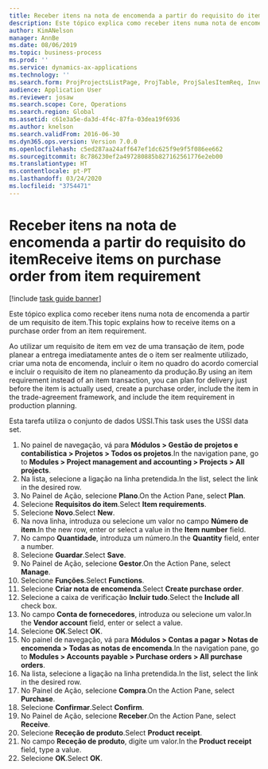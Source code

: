 ```yaml
---
title: Receber itens na nota de encomenda a partir do requisito do item
description: Este tópico explica como receber itens numa nota de encomenda a partir de um requisito de item.
author: KimANelson
manager: AnnBe
ms.date: 08/06/2019
ms.topic: business-process
ms.prod: ''
ms.service: dynamics-ax-applications
ms.technology: ''
ms.search.form: ProjProjectsListPage, ProjTable, ProjSalesItemReq, InventItemIdLookupSimple, PurchCreateFromSalesOrder, VendAccountItemLookup, PurchTable, PurchEditLines
audience: Application User
ms.reviewer: josaw
ms.search.scope: Core, Operations
ms.search.region: Global
ms.assetid: c61e3a5e-da3d-4f4c-87fa-03dea19f6936
ms.author: knelson
ms.search.validFrom: 2016-06-30
ms.dyn365.ops.version: Version 7.0.0
ms.openlocfilehash: c5ed287aa24aff647ef1dc625f9e9f5f086ee662
ms.sourcegitcommit: 8c786230ef2a497280885b827162561776e2eb00
ms.translationtype: HT
ms.contentlocale: pt-PT
ms.lasthandoff: 03/24/2020
ms.locfileid: "3754471"
---
```

# <a name="receive-items-on-purchase-order-from-item-requirement"></a><span data-ttu-id="7481f-103">Receber itens na nota de encomenda a partir do requisito do item</span><span class="sxs-lookup"><span data-stu-id="7481f-103">Receive items on purchase order from item requirement</span></span>

[!include [task guide banner](../../includes/task-guide-banner.md)]

<span data-ttu-id="7481f-104">Este tópico explica como receber itens numa nota de encomenda a partir de um requisito de item.</span><span class="sxs-lookup"><span data-stu-id="7481f-104">This topic explains how to receive items on a purchase order from an item requirement.</span></span>

<span data-ttu-id="7481f-105">Ao utilizar um requisito de item em vez de uma transação de item, pode planear a entrega imediatamente antes de o item ser realmente utilizado, criar uma nota de encomenda, incluir o item no quadro do acordo comercial e incluir o requisito de item no planeamento da produção.</span><span class="sxs-lookup"><span data-stu-id="7481f-105">By using an item requirement instead of an item transaction, you can plan for delivery just before the item is actually used, create a purchase order, include the item in the trade-agreement framework, and include the item requirement in production planning.</span></span> 

<span data-ttu-id="7481f-106">Esta tarefa utiliza o conjunto de dados USSI.</span><span class="sxs-lookup"><span data-stu-id="7481f-106">This task uses the USSI data set.</span></span>

1. <span data-ttu-id="7481f-107">No painel de navegação, vá para **Módulos > Gestão de projetos e contabilística > Projetos > Todos os projetos**.</span><span class="sxs-lookup"><span data-stu-id="7481f-107">In the navigation pane, go to **Modules > Project management and accounting > Projects > All projects**.</span></span>
2. <span data-ttu-id="7481f-108">Na lista, selecione a ligação na linha pretendida.</span><span class="sxs-lookup"><span data-stu-id="7481f-108">In the list, select the link in the desired row.</span></span>
3. <span data-ttu-id="7481f-109">No Painel de Ação, selecione **Plano**.</span><span class="sxs-lookup"><span data-stu-id="7481f-109">On the Action Pane, select **Plan**.</span></span>
4. <span data-ttu-id="7481f-110">Selecione **Requisitos do item**.</span><span class="sxs-lookup"><span data-stu-id="7481f-110">Select **Item requirements**.</span></span>
5. <span data-ttu-id="7481f-111">Selecione **Novo**.</span><span class="sxs-lookup"><span data-stu-id="7481f-111">Select **New**.</span></span>
6. <span data-ttu-id="7481f-112">Na nova linha, introduza ou selecione um valor no campo **Número de item**.</span><span class="sxs-lookup"><span data-stu-id="7481f-112">In the new row, enter or select a value in the **Item number** field.</span></span>
7. <span data-ttu-id="7481f-113">No campo **Quantidade**, introduza um número.</span><span class="sxs-lookup"><span data-stu-id="7481f-113">In the **Quantity** field, enter a number.</span></span>
8. <span data-ttu-id="7481f-114">Selecione **Guardar**.</span><span class="sxs-lookup"><span data-stu-id="7481f-114">Select **Save**.</span></span>
9. <span data-ttu-id="7481f-115">No Painel de Ação, selecione **Gestor**.</span><span class="sxs-lookup"><span data-stu-id="7481f-115">On the Action Pane, select **Manage**.</span></span>
10. <span data-ttu-id="7481f-116">Selecione **Funções**.</span><span class="sxs-lookup"><span data-stu-id="7481f-116">Select **Functions**.</span></span>
11. <span data-ttu-id="7481f-117">Selecione **Criar nota de encomenda**.</span><span class="sxs-lookup"><span data-stu-id="7481f-117">Select **Create purchase order**.</span></span>
12. <span data-ttu-id="7481f-118">Selecione a caixa de verificação **Incluir tudo**.</span><span class="sxs-lookup"><span data-stu-id="7481f-118">Select the **Include all** check box.</span></span>
13. <span data-ttu-id="7481f-119">No campo **Conta de fornecedores**, introduza ou selecione um valor.</span><span class="sxs-lookup"><span data-stu-id="7481f-119">In the **Vendor account** field, enter or select a value.</span></span>
14. <span data-ttu-id="7481f-120">Selecione **OK**.</span><span class="sxs-lookup"><span data-stu-id="7481f-120">Select **OK**.</span></span>
15. <span data-ttu-id="7481f-121">No painel de navegação, vá para **Módulos > Contas a pagar > Notas de encomenda > Todas as notas de encomenda**.</span><span class="sxs-lookup"><span data-stu-id="7481f-121">In the navigation pane, go to **Modules > Accounts payable > Purchase orders > All purchase orders**.</span></span>
16. <span data-ttu-id="7481f-122">Na lista, selecione a ligação na linha pretendida.</span><span class="sxs-lookup"><span data-stu-id="7481f-122">In the list, select the link in the desired row.</span></span>
17. <span data-ttu-id="7481f-123">No Painel de Ação, selecione **Compra**.</span><span class="sxs-lookup"><span data-stu-id="7481f-123">On the Action Pane, select **Purchase**.</span></span>
18. <span data-ttu-id="7481f-124">Selecione **Confirmar**.</span><span class="sxs-lookup"><span data-stu-id="7481f-124">Select **Confirm**.</span></span>
19. <span data-ttu-id="7481f-125">No Painel de Ação, selecione **Receber**.</span><span class="sxs-lookup"><span data-stu-id="7481f-125">On the Action Pane, select **Receive**.</span></span>
20. <span data-ttu-id="7481f-126">Selecione **Receção de produto**.</span><span class="sxs-lookup"><span data-stu-id="7481f-126">Select **Product receipt**.</span></span>
21. <span data-ttu-id="7481f-127">No campo **Receção de produto**, digite um valor.</span><span class="sxs-lookup"><span data-stu-id="7481f-127">In the **Product receipt** field, type a value.</span></span>
22. <span data-ttu-id="7481f-128">Selecione **OK**.</span><span class="sxs-lookup"><span data-stu-id="7481f-128">Select **OK**.</span></span>

